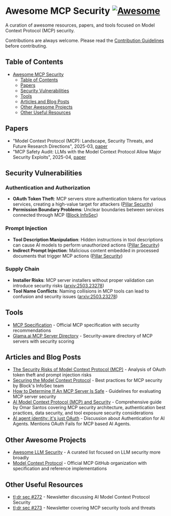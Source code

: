 # Awesome MCP Security [![Awesome](https://awesome.re/badge.svg)](https://awesome.re)

A curation of awesome resources, papers, and tools focused on Model Context Protocol (MCP) security.

Contributions are always welcome. Please read the [Contribution Guidelines](CONTRIBUTING.md) before contributing.

## Table of Contents

- [Awesome MCP Security](#awesome-mcp-security)
  - [Table of Contents](#table-of-contents)
  - [Papers](#papers)
  - [Security Vulnerabilities](#security-vulnerabilities)
  - [Tools](#tools)
  - [Articles and Blog Posts](#articles-and-blog-posts)
  - [Other Awesome Projects](#other-awesome-projects)
  - [Other Useful Resources](#other-useful-resources)

## Papers

- "Model Context Protocol (MCP): Landscape, Security Threats, and Future Research Directions", 2025-03, [paper](https://arxiv.org/abs/2503.23278)
- "MCP Safety Audit: LLMs with the Model Context Protocol Allow Major Security Exploits", 2025-04, [paper](https://arxiv.org/abs/2504.03767)

## Security Vulnerabilities

### Authentication and Authorization

- **OAuth Token Theft**: MCP servers store authentication tokens for various services, creating a high-value target for attackers ([Pillar Security](https://www.pillar.security/blog/the-security-risks-of-model-context-protocol-mcp))
- **Permission Boundary Problems**: Unclear boundaries between services connected through MCP ([Block InfoSec](https://block.github.io/goose/blog/2025/03/31/securing-mcp/))

### Prompt Injection

- **Tool Description Manipulation**: Hidden instructions in tool descriptions can cause AI models to perform unauthorized actions ([Pillar Security](https://www.pillar.security/blog/the-security-risks-of-model-context-protocol-mcp))
- **Indirect Prompt Injection**: Malicious content embedded in processed documents that trigger MCP actions ([Pillar Security](https://www.pillar.security/blog/the-security-risks-of-model-context-protocol-mcp))

### Supply Chain

- **Installer Risks**: MCP server installers without proper validation can introduce security risks ([arxiv:2503.23278](https://arxiv.org/abs/2503.23278))
- **Tool Name Conflicts**: Naming collisions in MCP tools can lead to confusion and security issues ([arxiv:2503.23278](https://arxiv.org/abs/2503.23278))

## Tools

- [MCP Specification](https://spec.modelcontextprotocol.io/specification/2025-03-26/) - Official MCP specification with security recommendations
- [Glama.ai MCP Server Directory](https://block.github.io/goose/blog/2025/03/26/mcp-security/) - Security-aware directory of MCP servers with security scoring

## Articles and Blog Posts

- [The Security Risks of Model Context Protocol (MCP)](https://www.pillar.security/blog/the-security-risks-of-model-context-protocol-mcp) - Analysis of OAuth token theft and prompt injection risks
- [Securing the Model Context Protocol](https://block.github.io/goose/blog/2025/03/31/securing-mcp/) - Best practices for MCP security by Block's InfoSec team
- [How to Determine If An MCP Server Is Safe](https://block.github.io/goose/blog/2025/03/26/mcp-security/) - Guidelines for evaluating MCP server security
- [AI Model Context Protocol (MCP) and Security](https://community.cisco.com/t5/security-blogs/ai-model-context-protocol-mcp-and-security/ba-p/5274394) - Comprehensive guide by Omar Santos covering MCP security architecture, authentication best practices, data security, and tool exposure security considerations
- [AI agent identity: it's just OAuth](https://mayakaczorowski.com/blogs/ai-agent-authentication) - Discussion about Authentication for AI Agents. Mentions OAuth Fails for MCP based AI Agents.

## Other Awesome Projects

- [Awesome LLM Security](https://github.com/corca-ai/awesome-llm-security) - A curated list focused on LLM security more broadly
- [Model Context Protocol](https://github.com/modelcontextprotocol) - Official MCP GitHub organization with specification and reference implementations

## Other Useful Resources

- [tl;dr sec #272](https://tldrsec.com/p/tldr-sec-272) - Newsletter discussing AI Model Context Protocol Security
- [tl;dr sec #273](https://tldrsec.com/p/tldr-sec-273) - Newsletter covering MCP security tools and threats
